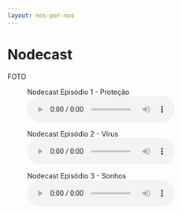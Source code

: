 ```yaml
---
layout: nos-por-nos
---
```

# Nodecast

FOTO


<figure class="audio">
  <figcaption>Nodecast Episódio 1 - Proteção</figcaption>
  <audio
    controls="controls"
    src="{{ site.baseurl }}/assets/musicas/npn_ep1_protecao.mp4">
      {{ site.unsupported }}
  </audio>
</figure>

<figure class="audio">
  <figcaption>Nodecast Episódio 2 - Vírus</figcaption>
  <audio
    controls="controls"
    src="{{ site.baseurl }}/assets/musicas/npn_ep2_virus.mp3">
      {{ site.unsupported }}
  </audio>
</figure>

<figure class="audio">
  <figcaption>Nodecast Episódio 3 - Sonhos</figcaption>
  <audio
    controls="controls"
    src="{{ site.baseurl }}/assets/musicas/npn_ep3_sonhos.mp3">
      {{ site.unsupported }}
  </audio>
</figure>
